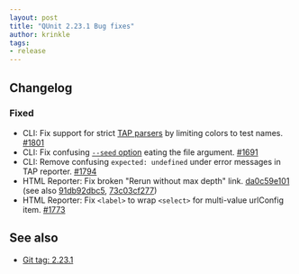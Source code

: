```yaml
---
layout: post
title: "QUnit 2.23.1 Bug fixes"
author: krinkle
tags:
- release
---
```


## Changelog

### Fixed

* CLI: Fix support for strict [TAP parsers](https://qunitjs.com/api/config/reporters/#tap) by limiting colors to test names. [#1801](https://github.com/qunitjs/qunit/pull/1801)
* CLI: Fix confusing [`--seed` option](https://qunitjs.com/api/config/seed/) eating the file argument. [#1691](https://github.com/qunitjs/qunit/issues/1691)
* CLI: Remove confusing `expected: undefined` under error messages in TAP reporter. [#1794](https://github.com/qunitjs/qunit/pull/1794)
* HTML Reporter: Fix broken "Rerun without max depth" link. [da0c59e101](https://github.com/qunitjs/qunit/commit/da0c59e1016685ecd2b813bba914d33170e7bf98) (see also [91db92dbc5](https://github.com/qunitjs/qunit/commit/91db92dbc50bbbc41c5060a27e7aafd4e073e289), [73c03cf277](https://github.com/qunitjs/qunit/commit/73c03cf27745e179396a6d7c9af011a20d3b9082))
* HTML Reporter: Fix `<label>` to wrap `<select>` for multi-value urlConfig item. [#1773](https://github.com/qunitjs/qunit/pull/1773)

## See also

* [Git tag: 2.23.1](https://github.com/qunitjs/qunit/releases/tag/2.23.1)
